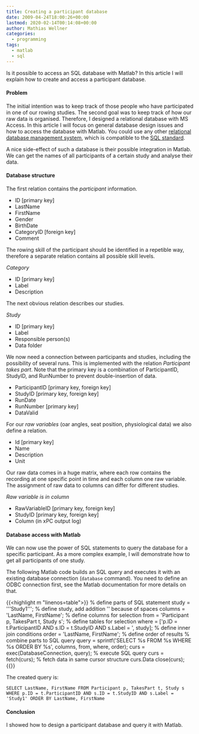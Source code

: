 ```yaml
---
title: Creating a participant database
date: 2009-04-24T18:00:26+00:00
lastmod: 2020-02-14T00:14:08+00:00
author: Mathias Wellner
categories:
  - programming
tags:
  - matlab
  - sql
---
```

Is it possible to access an SQL database with Matlab? In this article I will explain how to create and access a participant database.
<!--more-->

#### Problem

The initial intention was to keep track of those people who have participated in one of our rowing studies. The second goal was to keep track of how our raw data is organised. Therefore, I designed a relational database with MS Access. In this article I will focus on general database design issues and how to access the database with Matlab. You could use any other [relational database management system](http://en.wikipedia.org/wiki/Relational_database_management_system), which is compatible to the [SQL standard](http://en.wikipedia.org/wiki/SQL).

A nice side-effect of such a database is their possible integration in Matlab. We can get the names of all participants of a certain study and analyse their data.

#### Database structure

The first relation contains the _participant_ information.

  * ID [primary key]
  * LastName
  * FirstName
  * Gender
  * BirthDate
  * CategoryID [foreign key]
  * Comment

The rowing skill of the participant should be identified in a repetible way, therefore a separate relation contains all possible skill levels.

_Category_

  * ID [primary key]
  * Label
  * Description

The next obvious relation describes our studies.

_Study_

  * ID [primary key]
  * Label
  * Responsible person(s)
  * Data folder

We now need a connection between participants and studies, including the possibility of several runs. This is implemented with the relation _Participant takes part_. Note that the primary key is a combination of ParticipantID, StudyID, and RunNumber to prevent double-insertion of data.

  * ParticipantID [primary key, foreign key]
  * StudyID [primary key, foreign key]
  * RunDate
  * RunNumber [primary key]
  * DataValid

For our _raw variables_ (oar angles, seat position, physiological data) we also define a relation.

  * Id [primary key]
  * Name
  * Description
  * Unit

Our raw data comes in a huge matrix, where each row contains the recording at one specific point in time and each column one raw variable. The assignment of raw data to columns can differ for different studies.

_Raw variable is in column_

  * RawVariableID [primary key, foreign key]
  * StudyID [primary key, foreign key]
  * Column (in xPC output log)

#### Database access with Matlab

We can now use the power of SQL statements to query the database for a specific participant. As a more complex example, I will demonstrate how to get all participants of one study.

The following Matlab code builds an SQL query and executes it with an existing database connection (`database` command). You need to define an ODBC connection first, see the Matlab documentation for more details on that.

{{<highlight m "linenos=table">}}
% define parts of SQL statement
study = '''Study1'''; % define study, add addition '' because of spaces
columns = 'LastName, FirstName'; % define columns for selection
from = 'Participant p, TakesPart t, Study s'; % define tables for selection
where = ['p.ID = t.ParticipantID AND s.ID = t.StudyID AND s.Label = ', study]; % define inner join conditions
order = 'LastName, FirstName'; % define order of results
% combine parts to SQL query
query = sprintf('SELECT %s FROM %s WHERE %s ORDER BY %s', columns, from, where, order);
curs = exec(DatabaseConnection, query); % execute SQL query
curs = fetch(curs); % fetch data in same cursor structure
curs.Data
close(curs);
{{</highlight>}}

The created query is:

`SELECT LastName, FirstName FROM Participant p, TakesPart t, Study s WHERE p.ID = t.ParticipantID AND s.ID = t.StudyID AND s.Label = 'Study1' ORDER BY LastName, FirstName`

#### Conclusion

I showed how to design a participant database and query it with Matlab.